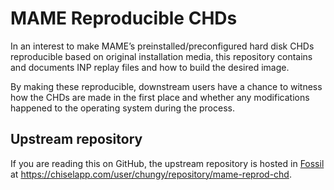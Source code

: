 # MAME Reproducible CHDs

In an interest to make MAME’s preinstalled/preconfigured hard disk
CHDs reproducible based on original installation media, this
repository contains and documents INP replay files and how to build
the desired image.

By making these reproducible, downstream users have a chance to
witness how the CHDs are made in the first place and whether any
modifications happened to the operating system during the process.

## Upstream repository

If you are reading this on GitHub, the upstream repository is hosted
in [Fossil](https://fossil-scm.org) at
<https://chiselapp.com/user/chungy/repository/mame-reprod-chd>.
